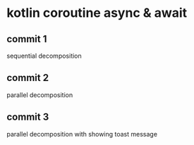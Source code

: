 # kotlin coroutine async & await

## commit 1
sequential decomposition

## commit 2
parallel decomposition

## commit 3
parallel decomposition with showing toast message